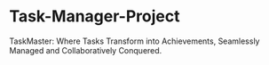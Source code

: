 # Task-Manager-Project
TaskMaster: Where Tasks Transform into Achievements, Seamlessly Managed and Collaboratively Conquered.
